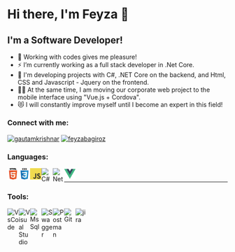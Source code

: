 # Hi there, I'm Feyza 👋 

## I'm a Software Developer!

- 🌱 Working with codes gives me pleasure!
- ⚡ I’m currently working as a full stack developer in .Net Core.
- 📄 I'm developing projects with C#, .NET Core on the backend, and Html, CSS and Javascript - Jquery on the frontend.
- 👨‍💻 At the same time, I am moving our corporate web project to the mobile interface using "Vue.js + Cordova".
- 😻 I will constantly improve myself until I become an expert in this field!

### Connect with me:

<a href="https://www.linkedin.com/in/feyzabagiroz/" target="blank"><img align="center" src="https://raw.githubusercontent.com/rahuldkjain/github-profile-readme-generator/master/src/images/icons/Social/linked-in-alt.svg" alt="gautamkrishnar" width="26px" /></a>
<a href="https://www.hackerrank.com/feyzabgrz" target="blank"><img align="center" src="https://upload.wikimedia.org/wikipedia/commons/thumb/6/65/HackerRank_logo.png/600px-HackerRank_logo.png" alt="feyzabagiroz" width="28px"  /></a>



### Languages:

<img align="left" alt="HTML5" width="26px" src="https://raw.githubusercontent.com/github/explore/80688e429a7d4ef2fca1e82350fe8e3517d3494d/topics/html/html.png" />
<img align="left" alt="CSS3" width="26px" src="https://raw.githubusercontent.com/github/explore/80688e429a7d4ef2fca1e82350fe8e3517d3494d/topics/css/css.png" />
<img align="left" alt="JavaScript" width="26px" src="https://raw.githubusercontent.com/github/explore/80688e429a7d4ef2fca1e82350fe8e3517d3494d/topics/javascript/javascript.png" />
<img align="left" alt="C#" width="26px" src="https://seeklogo.com/images/C/c-sharp-c-logo-02F17714BA-seeklogo.com.png"/> </a>
<img  align="left" alt="Net" width="26px" src="https://upload.wikimedia.org/wikipedia/commons/thumb/e/ee/.NET_Core_Logo.svg/1200px-.NET_Core_Logo.svg.png"  />
<img align="left" alt="Vue" width="26px" src="https://raw.githubusercontent.com/github/explore/80688e429a7d4ef2fca1e82350fe8e3517d3494d/topics/vue/vue.png" />
<br />

---

### Tools:

<img align="left" alt="VsCode" width="26px" src="https://upload.wikimedia.org/wikipedia/commons/5/59/Visual_Studio_Icon_2019.svg" />
<img align="left" alt="Visual Studio" width="26px" src="https://upload.wikimedia.org/wikipedia/commons/thumb/9/9a/Visual_Studio_Code_1.35_icon.svg/1024px-Visual_Studio_Code_1.35_icon.svg.png" />
<img align="left" alt="MsSql" width="26px" src="https://upload.wikimedia.org/wikipedia/de/thumb/8/8c/Microsoft_SQL_Server_Logo.svg/2000px-Microsoft_SQL_Server_Logo.svg.png" />
<img align="left" alt="Swagger" width="26px" src="https://upload.wikimedia.org/wikipedia/commons/a/ab/Swagger-logo.png" />
<img align="left" alt="Postman" width="26px" src="https://www.vectorlogo.zone/logos/getpostman/getpostman-icon.svg" />
<img align="left" alt="Git" width="26px" src="https://www.vectorlogo.zone/logos/git-scm/git-scm-icon.svg" />
<img align="left" alt="jira" width="26px" src="https://cdn.worldvectorlogo.com/logos/jira-1.svg" />



